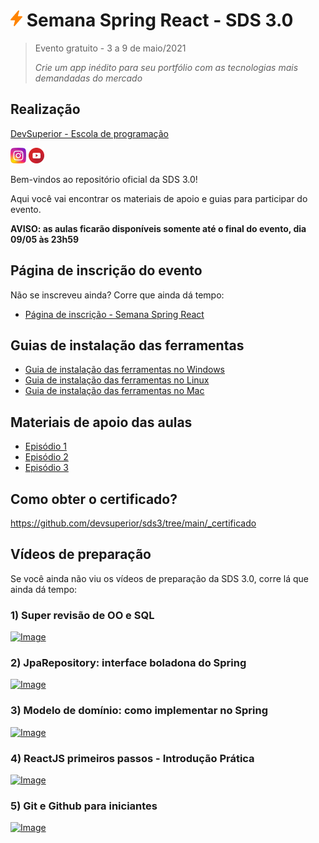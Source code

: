 # ![DevSuperior logo](https://raw.githubusercontent.com/devsuperior/bds-assets/main/ds/devsuperior-logo-small.png) Semana Spring React - SDS 3.0
> Evento gratuito - 3 a 9 de maio/2021
> 
>  *Crie um app inédito para seu portfólio com as tecnologias mais demandadas do mercado*

## Realização
[DevSuperior - Escola de programação](https://devsuperior.com.br)

[![DevSuperior no Instagram](https://raw.githubusercontent.com/devsuperior/bds-assets/main/ds/ig-icon.png)](https://instagram.com/devsuperior.ig)
[![DevSuperior no Youtube](https://raw.githubusercontent.com/devsuperior/bds-assets/main/ds/yt-icon.png)](https://youtube.com/devsuperior)

Bem-vindos ao repositório oficial da SDS 3.0!

Aqui você vai encontrar os materiais de apoio e guias para participar do evento.

**AVISO: as aulas ficarão disponíveis somente até o final do evento, dia 09/05 às 23h59**

## Página de inscrição do evento

Não se inscreveu ainda? Corre que ainda dá tempo:

- [Página de inscrição - Semana Spring React](https://devsuperior.com.br/evento-sds3-org)

## Guias de instalação das ferramentas
- [Guia de instalação das ferramentas no Windows](https://github.com/nedijanec/projeto-sds3/tree/master/instalacao.md)
- [Guia de instalação das ferramentas no Linux](https://github.com/devsuperior/sds3/tree/main/_instalacao/linux)
- [Guia de instalação das ferramentas no Mac](https://github.com/devsuperior/sds3/tree/main/_instalacao/mac)

## Materiais de apoio das aulas
- [Episódio 1](https://github.com/neidijanec/projeto-sds3/tree/master/episodio1.md)
- [Episódio 2](https://github.com/devsuperior/sds3/tree/main/episodio2)
- [Episódio 3](https://github.com/devsuperior/sds3/tree/main/episodio3)

## Como obter o certificado?

https://github.com/devsuperior/sds3/tree/main/_certificado

## Vídeos de preparação

Se você ainda não viu os vídeos de preparação da SDS 3.0, corre lá que ainda dá tempo:

### 1) Super revisão de OO e SQL

[![Image](https://img.youtube.com/vi/xC_yKw3MYX4/mqdefault.jpg "Vídeo no Youtube")](https://youtu.be/xC_yKw3MYX4)

### 2) JpaRepository: interface boladona do Spring

[![Image](https://img.youtube.com/vi/os6hdZbCnpM/mqdefault.jpg "Vídeo no Youtube")](https://youtu.be/os6hdZbCnpM)

### 3) Modelo de domínio: como implementar no Spring

[![Image](https://img.youtube.com/vi/OX5MmJrFTdw/mqdefault.jpg "Vídeo no Youtube")](https://youtu.be/OX5MmJrFTdw)

### 4) ReactJS primeiros passos - Introdução Prática

[![Image](https://img.youtube.com/vi/IOJoJGDowEY/mqdefault.jpg "Vídeo no Youtube")](https://youtu.be/IOJoJGDowEY)

### 5) Git e Github para iniciantes

[![Image](https://img.youtube.com/vi/KLG-jC1fh28/mqdefault.jpg "Vídeo no Youtube")](https://youtu.be/KLG-jC1fh28)
